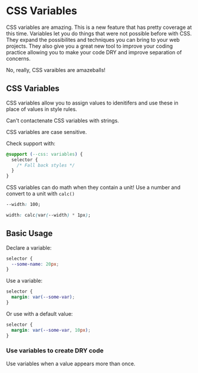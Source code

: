 # CSS Variables 

CSS variables are amazing. This is a new feature that has pretty coverage
at this time. Variables let you do things that were not possible before 
with CSS. They expand the possibilites and techniques you can bring to 
your web projects. They also give you a great new tool to improve your 
coding practice allowing you to make your code DRY and improve separation
of concerns. 

No, really, CSS varaibles are amazeballs!

## CSS Variables 

CSS variables allow you to assign values to idenitifers and use these in place of values
in style rules. 

Can't contactenate CSS variables with strings.

CSS variables are case sensitive.

Check support with:

```css
@support (--css: variables) {
  selector {
    /* Fall back styles */
  }
}
```

CSS variables can do math when they contain a unit! Use a number 
and convert to a unit with `calc()`

```css
--width: 100;

width: calc(var(--width) * 1px);
```

## Basic Usage 

Declare a variable:

```css
selector {
  --some-name: 20px;
}
```

Use a variable:

```css
selector {
  margin: var(--some-var);
}
```

Or use with a default value: 

```css
selector {
  margin: var(--some-var, 10px);
}
```

### Use variables to create DRY code

Use variables when a value appears more than once.

